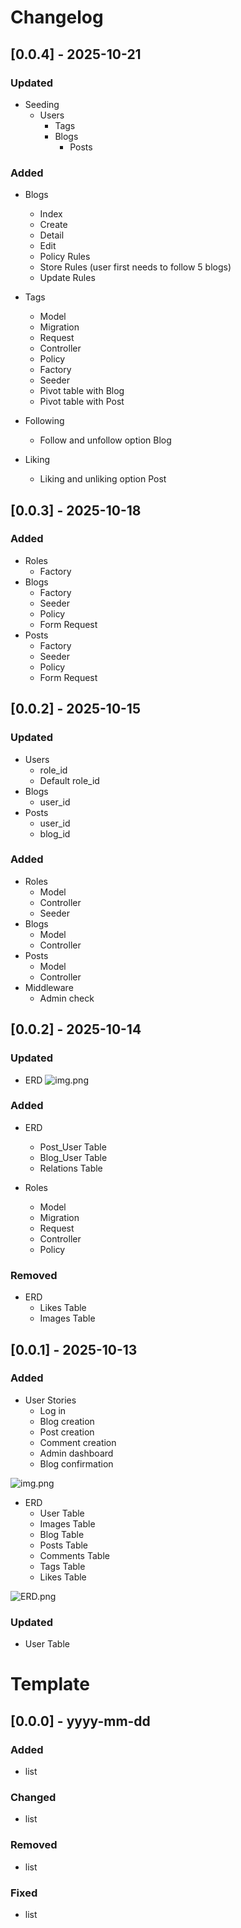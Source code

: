 # Changelog

## [0.0.4] - 2025-10-21

### Updated

- Seeding
    - Users
        - Tags
        - Blogs
            - Posts

### Added

- Blogs
    - Index
    - Create
    - Detail
    - Edit
    - Policy Rules
    - Store Rules (user first needs to follow 5 blogs)
    - Update Rules

- Tags
    - Model
    - Migration
    - Request
    - Controller
    - Policy
    - Factory
    - Seeder
    - Pivot table with Blog
    - Pivot table with Post

- Following
    - Follow and unfollow option Blog

- Liking
    - Liking and unliking option Post

## [0.0.3] - 2025-10-18

### Added

- Roles
    - Factory
- Blogs
    - Factory
    - Seeder
    - Policy
    - Form Request
- Posts
    - Factory
    - Seeder
    - Policy
    - Form Request

## [0.0.2] - 2025-10-15

### Updated

- Users
    - role_id
    - Default role_id
- Blogs
    - user_id
- Posts
    - user_id
    - blog_id

### Added

- Roles
    - Model
    - Controller
    - Seeder
- Blogs
    - Model
    - Controller
- Posts
    - Model
    - Controller
- Middleware
    - Admin check

## [0.0.2] - 2025-10-14

### Updated

- ERD
  ![img.png](images/ERDV2.png)

### Added

- ERD
    - Post_User Table
    - Blog_User Table
    - Relations Table

- Roles
    - Model
    - Migration
    - Request
    - Controller
    - Policy

### Removed

- ERD
    - Likes Table
    - Images Table

## [0.0.1] - 2025-10-13

### Added

- User Stories
    - Log in
    - Blog creation
    - Post creation
    - Comment creation
    - Admin dashboard
    - Blog confirmation

![img.png](images/user_storiesV1)

- ERD
    - User Table
    - Images Table
    - Blog Table
    - Posts Table
    - Comments Table
    - Tags Table
    - Likes Table

![ERD.png](images/ERDV1.png)

### Updated

- User Table

# Template

## [0.0.0] - yyyy-mm-dd

### Added

- list

### Changed

- list

### Removed

- list

### Fixed

- list
